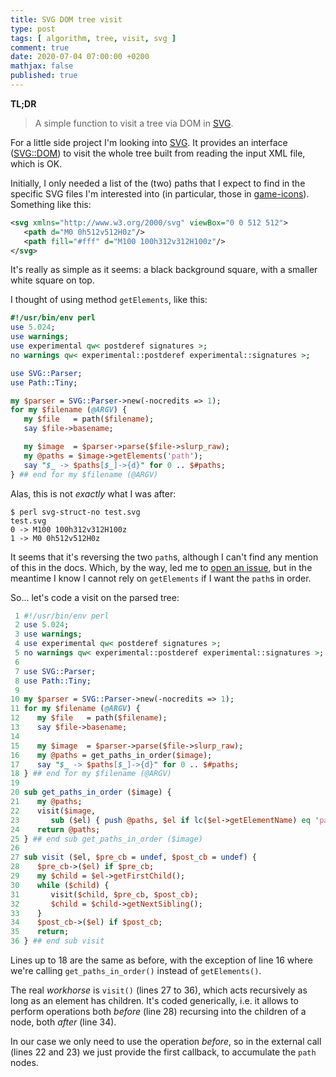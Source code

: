 ```yaml
---
title: SVG DOM tree visit
type: post
tags: [ algorithm, tree, visit, svg ]
comment: true
date: 2020-07-04 07:00:00 +0200
mathjax: false
published: true
---
```


**TL;DR**

> A simple function to visit a tree via DOM in [SVG][].

For a little side project I'm looking into [SVG][]. It provides an
interface ([SVG::DOM][]) to visit the whole tree built from reading the
input XML file, which is OK.

Initially, I only needed a list of the (two) paths that I expect to find
in the specific SVG files I'm interested into (in particular, those in
[game-icons][]). Something like this:

```xml
<svg xmlns="http://www.w3.org/2000/svg" viewBox="0 0 512 512">
   <path d="M0 0h512v512H0z"/>
   <path fill="#fff" d="M100 100h312v312H100z"/>
</svg>
```

It's really as simple as it seems: a black background square, with a
smaller white square on top.

I thought of using method `getElements`, like this:

```perl
#!/usr/bin/env perl
use 5.024;
use warnings;
use experimental qw< postderef signatures >;
no warnings qw< experimental::postderef experimental::signatures >;

use SVG::Parser;
use Path::Tiny;

my $parser = SVG::Parser->new(-nocredits => 1);
for my $filename (@ARGV) {
   my $file   = path($filename);
   say $file->basename;

   my $image  = $parser->parse($file->slurp_raw);
   my @paths = $image->getElements('path');
   say "$_ -> $paths[$_]->{d}" for 0 .. $#paths;
} ## end for my $filename (@ARGV)
```

Alas, this is not *exactly* what I was after:

```shell
$ perl svg-struct-no test.svg 
test.svg
0 -> M100 100h312v312H100z
1 -> M0 0h512v512H0z
```

It seems that it's reversing the two `path`s, although I can't find any
mention of this in the docs. Which, by the way, led me to [open an
issue][], but in the meantime I know I cannot rely on `getElements` if I
want the `path`s in order.

So... let's code a visit on the parsed tree:

```perl
 1 #!/usr/bin/env perl
 2 use 5.024;
 3 use warnings;
 4 use experimental qw< postderef signatures >;
 5 no warnings qw< experimental::postderef experimental::signatures >;
 6 
 7 use SVG::Parser;
 8 use Path::Tiny;
 9 
10 my $parser = SVG::Parser->new(-nocredits => 1);
11 for my $filename (@ARGV) {
12    my $file   = path($filename);
13    say $file->basename;
14 
15    my $image  = $parser->parse($file->slurp_raw);
16    my @paths = get_paths_in_order($image);
17    say "$_ -> $paths[$_]->{d}" for 0 .. $#paths;
18 } ## end for my $filename (@ARGV)
19 
20 sub get_paths_in_order ($image) {
21    my @paths;
22    visit($image,
23       sub ($el) { push @paths, $el if lc($el->getElementName) eq 'path' });
24    return @paths;
25 } ## end sub get_paths_in_order ($image)
26 
27 sub visit ($el, $pre_cb = undef, $post_cb = undef) {
28    $pre_cb->($el) if $pre_cb;
29    my $child = $el->getFirstChild();
30    while ($child) {
31       visit($child, $pre_cb, $post_cb);
32       $child = $child->getNextSibling();
33    }
34    $post_cb->($el) if $post_cb;
35    return;
36 } ## end sub visit
```

Lines up to 18 are the same as before, with the exception of line 16
where we're calling `get_paths_in_order()` instead of `getElements()`.

The real *workhorse* is `visit()` (lines 27 to 36), which acts
recursively as long as an element has children. It's coded generically,
i.e. it allows to perform operations both *before* (line 28) recursing
into the children of a node, both *after* (line 34).

In our case we only need to use the operation *before*, so in the
external call (lines 22 and 23) we just provide the first callback, to
accumulate the `path` nodes.

[Perl]: https://www.perl.org/
[SVG]: https://metacpan.org/pod/SVG
[SVG::Parser]: https://metacpan.org/pod/SVG::Parser
[SVG::DOM]: https://metacpan.org/pod/SVG::DOM
[CPAN]: https://metacpan.org/
[GitHub]: https://www.github.com/
[Indirect Object Syntax]: https://perldoc.perl.org/perlobj.html#Indirect-Object-Syntax
[perl5320-delta]: https://perldoc.perl.org/5.32.0/perl5320delta.html
[feature]: https://metacpan.org/pod/feature
[indirect]: https://metacpan.org/pod/feature#The-'indirect'-feature
[MANWAR]: http://www.manwar.org/
[pull request]: https://github.com/manwar/SVG/pull/12
[game-icons]: https://game-icons.net/
[open an issue]: https://github.com/manwar/SVG/issues/13
